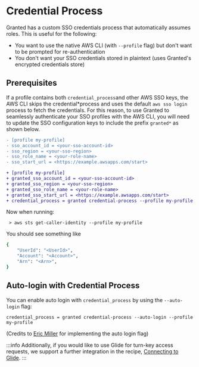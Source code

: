 # Credential Process

Granted has a custom SSO credentials process that automatically assumes roles. This is useful for the following:

- You want to use the native AWS CLI (with `--profile` flag) but don't want to be prompted for re-authentication
- You don't want your SSO credentials stored in plaintext (uses Granted's encrypted credentials store)

## Prerequisites

If a profile contains both `credential_process`and other AWS SSO keys, the AWS CLI skips the credential*process and uses the default `aws sso login` process to fetch the credentials. For this reason, to use Granted to seamlessly authenticate your SSO profiles with the AWS CLI, you will need to update the SSO configuration keys to include the prefix `granted*` as shown below.

```diff
- [profile my-profile]
- sso_account_id = <your-sso-account-id>
- sso_region = <your-sso-region>
- sso_role_name = <your-role-name>
- sso_start_url = <https://example.awsapps.com/start>

+ [profile my-profile]
+ granted_sso_account_id = <your-sso-account-id>
+ granted_sso_region = <your-sso-region>
+ granted_sso_role_name = <your-role-name>
+ granted_sso_start_url = <https://example.awsapps.com/start>
+ credential_process = granted credential-process --profile my-profile
```

Now when running:

```
 > aws sts get-caller-identity --profile my-profile
```

You should see something like

```bash
{
    "UserId": "<UserId>",
    "Account": "<Account>",
    "Arn": "<Arn>",
}
```

## Auto-login with Credential Process

You can enable auto login with `credential_process` by using the `--auto-login` flag:

```
credential_process = granted credential-process --auto-login --profile my-profile
```

(Credits to [Eric Miller](https://github.com/sosheskaz) for implementing the auto login flag)

:::info
Additionally, if you would like to use Glide for turn-key access requests, we support a further integration in the recipe, [Connecting to Glide](/granted/recipes/access-requests).
:::
